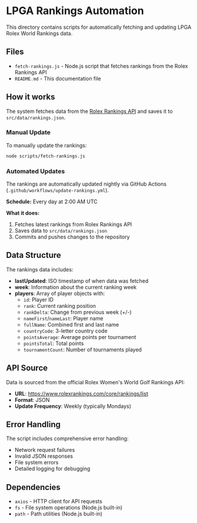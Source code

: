 # LPGA Rankings Automation

This directory contains scripts for automatically fetching and updating LPGA Rolex World Rankings data.

## Files

- `fetch-rankings.js` - Node.js script that fetches rankings from the Rolex Rankings API
- `README.md` - This documentation file

## How it works

The system fetches data from the [Rolex Rankings API](https://www.rolexrankings.com/core/rankings/list) and saves it to `src/data/rankings.json`.

### Manual Update

To manually update the rankings:

```bash
node scripts/fetch-rankings.js
```

### Automated Updates

The rankings are automatically updated nightly via GitHub Actions (`.github/workflows/update-rankings.yml`).

**Schedule:** Every day at 2:00 AM UTC

**What it does:**
1. Fetches latest rankings from Rolex Rankings API
2. Saves data to `src/data/rankings.json`
3. Commits and pushes changes to the repository

## Data Structure

The rankings data includes:

- **lastUpdated**: ISO timestamp of when data was fetched
- **week**: Information about the current ranking week
- **players**: Array of player objects with:
  - `id`: Player ID
  - `rank`: Current ranking position
  - `rankDelta`: Change from previous week (+/-)
  - `nameFirst`/`nameLast`: Player name
  - `fullName`: Combined first and last name
  - `countryCode`: 3-letter country code
  - `pointsAverage`: Average points per tournament
  - `pointsTotal`: Total points
  - `tournamentCount`: Number of tournaments played

## API Source

Data is sourced from the official Rolex Women's World Golf Rankings API:
- **URL**: https://www.rolexrankings.com/core/rankings/list
- **Format**: JSON
- **Update Frequency**: Weekly (typically Mondays)

## Error Handling

The script includes comprehensive error handling:
- Network request failures
- Invalid JSON responses
- File system errors
- Detailed logging for debugging

## Dependencies

- `axios` - HTTP client for API requests
- `fs` - File system operations (Node.js built-in)
- `path` - Path utilities (Node.js built-in)
